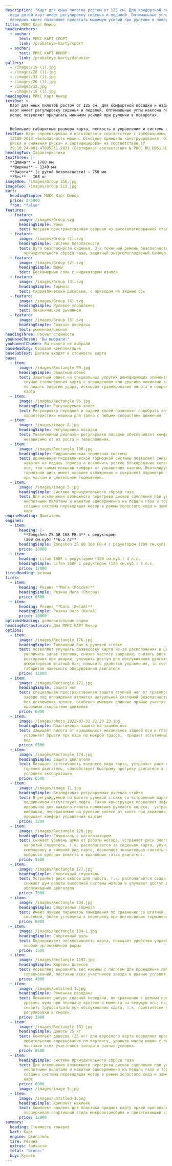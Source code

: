 ```yaml
---
description: "Карт для юных пилотов ростом от 125 см. Для комфортной посадки и
  езды детей карт имеет регулировку сиденья и педалей. Оптимальные углы наклона
  передних колес позволяют прилагать минимум усилий при рулении в поворотах. "
title: МИКС Карт Юниор
headerAnchors:
  - anchor:
      text: МИКС КАРТ СПОРТ
      link: /prokatnye-karty/sport
  - anchor:
      text: МИКС КАРТ ЮНИОР
      link: /prokatnye-karty/dzhunior
gallery:
  - /images/19 (1).jpg
  - /images/28 (1).jpg
  - /images/33 (1).jpg
  - /images/26 (1).jpg
  - /images/32.jpg
  - /images/18 (1).jpg
headingOne: МИКС Карт Юниор
textOne: >-
  Карт для юных пилотов ростом от 125 см. Для комфортной посадки и езды детей
  карт имеет регулировку сиденья и педалей. Оптимальные углы наклона передних
  колес позволяют прилагать минимум усилий при рулении в поворотах. 


  Небольшие габаритные размеры карта, легкость в управлении и системы активной и пассивной безопасности позволяют сделать езду на машине для юных пилотов безопасной, комфортной и увлекательной.
textTwo: Карт спроектирован и изготовлен в соответствии с требованиями ГОСТ ISO
  12100-2013 «Безопасность машин. Основные принципы конструирования. Оценка
  риска и снижения риска» и сертифицирован на соответствие ТУ
  29.10.24-001-47895211-2021 (Сертификат соответствия № РОСС RU.HB61.H30000)
headingTwo: Характеристики
textThree: |-
  **Длина** – 1760 мм
  **Ширина** – 1240 мм
  **Высота** (с дугой безопасности) – 750 мм
  **Вес** – 108 кг
imageOne: /images/Group 356.jpg
imageTwo: /images/Group 513.jpg
kart:
  headingSimple: МИКС Карт Юниор
  price: 245000
  from: "false"
features:
  - feature:
      image: /images/Group.svg
      headingSimple: Рама
      text: Несущая пространственная сварная из высоколегированной стали
  - feature:
      image: /images/Group (1).svg
      headingSimple: Система безопасности
      text: Дуга безопасности сиденья, 3-х точечный ремень безопасности, система
        принудительного сброса газа, защитный энергопоглощаемый бампер
  - feature:
      image: /images/Group (2).svg
      headingSimple: Шины
      text: Бескамерные слик с индикатором износа
  - feature:
      image: /images/Group (3).svg
      headingSimple: Тормоза
      text: Гидравлические дисковые, с приводом на заднюю ось
  - feature:
      image: /images/Group (4).svg
      headingSimple: Рулевое управление
      text: Механическое рычажное
  - feature:
      image: /images/Group (5).svg
      headingSimple: Главная передача
      text: ременная/цепная
headingThree: Расчет стоимости
youHaveChosen: "Вы выбрали:"
youHaventChosen: Вы ничего не выбрали
baseHeading: базовая комплектация
baseSubText: Детали входят в стоимость карта
base:
  - item:
      image: /images/Rectangle 99.jpg
      headingSimple: Защитный обвес
      text: Защитный обвес на специальных упругих демпфирующих элементах позволяет в
        случае столкновения карта с ограждением или другими машинами эффективно
        поглощать энергию удара, исключая травмирование пилота и повреждения
        карта
  - item:
      image: /images/Rectangle 96.jpg
      headingSimple: Регулируемая колея
      text: Регулировка передней и задней колеи позволяет подобрать оптимальные
        характеристики машины для трека с любыми скоростями движения
  - item:
      image: /images/image 8.jpg
      headingSimple: Регулировка посадки
      text: Увеличенный диапазон регулировки посадки обеспечивает комфорт пилотам,
        независимо от их роста и телосложения.
  - item:
      image: /images/Rectangle 100.jpg
      headingSimple: Гидравлическая тормозная система
      text: Применение гидравлической тормозной системы позволяет снизить усилие
        нажатия на педаль тормоза и исключить резкое блокирование колес задней
        оси, тем самым повысив комфорт от управления картом. Вентилируемый
        тормозной диск имеет хорошее охлаждение и сохраняет параметры замедления
        при частом и длительном торможении.
  - item:
      image: /images/image 5.jpg
      headingSimple: Система принудительного сброса газа
      text: Для исключения возможного перегрева дисков сцепления при управлении картом
        неопытными пилотами и нажатии одновременно на педали газа и тормоза,
        создана система переводящая мотор в режим холостого хода и замедляющая
        карт
engineHeading: Двигатель
engines:
  - item:
      heading: |-
        **Zongshen ZS GB 168 FB-4** с редуктором
        (200 см.куб) **6.5 лс**
      headingSimple: Zongshen ZS GB 168 FB-4 с редуктором (200 см.куб) 6.5 лс
      price: 18000
  - item:
      heading: Lifan 160F c редуктором (120 см.куб.) 4 л.с.
      headingSimple: Lifan 160F c редуктором (120 см.куб.) 4 л.с.
      price: 17000
tiresHeading: резина
tires:
  - item:
      heading: Резина **Мега (Россия)**
      headingSimple: Резина Мега (Россия)
      price: 8500
  - item:
      heading: Резина **Duro (Китай)**
      headingSimple: Резина Duro (Китай)
      price: 10000
optionsHeading: дополнительные опции
headingExtrasJunior: Для МИКС КАРТ Юниор
options:
  - item:
      image: /images/Rectangle 176.jpg
      headingSimple: Топливный бак в рулевой стойке
      text: Позволяет улучшить развесовку карта из-за расположения в центре машины,
        увеличить запас топлива, снизив частоту заправки; снизить риск утечки и
        возгорания при аварии; улучшить доступ для обслуживания двигателя,
        демонтировав штатный бак; повысить удобство управления, за счет снижения
        габаритов навесного оборудования двигателя
      price: 11000
  - item:
      image: /images/Rectangle 171.jpg
      headingSimple: Защита ног
      text: Специальная пространственная защита ступней ног от травмирования при
        заезде под ограждение является актуальной системой безопасности для всех
        без исключения треков, особенно имеющих длинные прямые участки с
        высокими скоростями движения
      price: 6000
  - item:
      image: /images/photo_2022-07-31 22.23 23.jpg
      headingSimple: Пластиковая защита на заднюю ось
      text: Защищает пилота от вращающихся механизмов задней оси и главной передачи,
        устраняет брызги при езде по мокрой трассе,  придает эстетичный внешний
        вид
      price: 9500
  - item:
      image: /images/Rectangle 174.jpg
      headingSimple: Защита двигателя
      text: Повышает эстетичность внешнего вида карта, устраняет риск ожогов пилота о
        горячий двигатель, способствует быстрому прогреву двигателя в зимних
        условиях эксплуатации
      price: 6500
  - item:
      image: /images/image 11.jpg
      headingSimple: Безлюфтовая регулируемая рулевая стойка
      text: В регулируемой по высоте рулевой стойке со встроенным шарнирным
        подшипником отсутствуют люфты. Такая конструкция позволяет зафиксировать
        идеальное для каждого пилота положение рулевого колеса,  устраняет
        вибрации, передаваемые на рулевое колесо от колес при движении, и
        повышает комфорт управления картом
      price: 3200
  - item:
      image: /images/Rectangle 128.jpg
      headingSimple: Глушитель с катализатором
      text: Снижает уровень шума от работы мотора, устраняет риск ожогов пилота о
        нагретый глушитель, т.к. располагается за сиденьем карта, улучшает
        компоновку и внешний вид карта, позволяет значительно снизить уровень
        выбросов вредных веществ в выхлопных газах двигателя.
      price: 9500
  - item:
      image: /images/Rectangle 177.jpg
      headingSimple: Спортивный глушитель
      text: Устраняет риск ожогов для пилота, т.к. располагается сзади сиденья,
        снижает шум работы выхлопной системы мотора и улучшает доступ для
        обслуживания двигателя
      price: 7000
  - item:
      image: /images/Rectangle 134.jpg
      headingSimple: Спортивные тормоза
      text: Имеют лучшие параметры замедления по сравнению со штатной тормозной
        системой, более устойчивы к перегреву при интенсивных торможениях
      price: 9000
  - item:
      image: /images/Rectangle 134-1.jpg
      headingSimple: Спортивный руль
      text: Подчеркивает эксклюзивность карта, повышает удобство управления за счет
        особой эргономичной формы
      price: 3500
  - item:
      image: /images/Rectangle 1192.jpg
      headingSimple: Корзина довесов
      text: Позволяет выровнять вес машины с пилотом для проведения любительских
        соревнований, поставив всех участников заезда в равные условия
      price: 4000
  - item:
      image: /images/untitled 1.jpg
      headingSimple: Ременная передача
      text: Повышает ресурс главной передачи, по сравнению с цепным приводом; снижает
        уровень шума при передаче крутящего момента на ведущую ось; позволяет
        снизить трудозатраты при обслуживании карта, т.к. практически не требует
        регулировки и смазки.
      price: 3000
  - item:
      image: /images/Rectangle 131.jpg
      headingSimple: Довесы 25 кг
      text: Комплект довесов (25 кг) для взрослого карта позволяет проводить
        любительские соревнования по картингу, уравняв массы машин с пилотами и
        поставив всех участников заезда в равные условия.
      price: 8500
  - item:
      headingSimple: Система принудительного сброса газа
      text: Для исключения возможного перегрева дисков сцепления при управлении картом
        неопытными пилотами и нажатии одновременно на педали газа и тормоза,
        создана система переводящая мотор в режим холостого хода и замедляющая
        карт
      price: 8000
      image: /images/image 5.jpg
  - item:
      image: /images/untitled-1.png
      headingSimple: Комплект наклеек
      text: Комплект наклеек для пластика придает карту яркий оригинальный дизаин,
        подчеркивая спортивный стиль микроавтомобиля и притягивающий взгляды.
      price: 12000
summary:
  heading: Стоимость товаров
  kart: Карт
  engine: Двигатель
  tire: Резина
  extras: Запчасти
  total: "Итого:"
  buy: Купить
---
```

